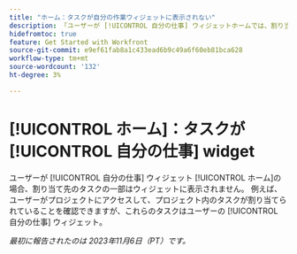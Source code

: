 ```yaml
---
title: "ホーム：タスクが自分の作業ウィジェットに表示されない"
description: 「ユーザーが [!UICONTROL 自分の仕事] ウィジェットホームでは、割り当て先のタスクの一部がウィジェットに表示されません。 例えば、ユーザーがプロジェクトにアクセスして、プロジェクト内のタスクが割り当てられていることを確認できますが、これらのタスクはユーザーの [!UICONTROL 自分の仕事] ウィジェット」
hidefromtoc: true
feature: Get Started with Workfront
source-git-commit: e9ef61fab8a1c433ead6b9c49a6f60eb81bca628
workflow-type: tm+mt
source-wordcount: '132'
ht-degree: 3%

---
```



# [!UICONTROL ホーム]：タスクが [!UICONTROL 自分の仕事] widget

ユーザーが [!UICONTROL 自分の仕事] ウィジェット [!UICONTROL ホーム]の場合、割り当て先のタスクの一部はウィジェットに表示されません。 例えば、ユーザーがプロジェクトにアクセスして、プロジェクト内のタスクが割り当てられていることを確認できますが、これらのタスクはユーザーの [!UICONTROL 自分の仕事] ウィジェット。

_最初に報告されたのは 2023年11月6日（PT）です。_
